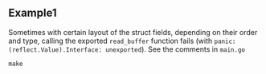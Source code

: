 ## Example1

Sometimes with certain layout of the struct fields, depending on their order and type, calling the exported `read_buffer` function fails (with `panic: (reflect.Value).Interface: unexported`). See the comments in `main.go`

`make`
